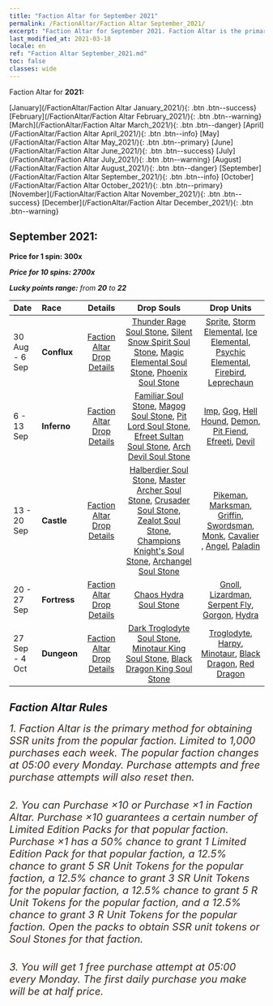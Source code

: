 ```yaml
---
title: "Faction Altar for September 2021"
permalink: /FactionAltar/Faction Altar September_2021/
excerpt: "Faction Altar for September 2021. Faction Altar is the primary method for obtaining SSR units from the popular faction. Limited to 1,000 purchases each week. The popular faction changes at 05:00 every Monday. Purchase attempts and free purchase attempts will also reset then."
last_modified_at: 2021-03-18
locale: en
ref: "Faction Altar September_2021.md"
toc: false
classes: wide
---
```


  Faction Altar for **2021:**

  [January](/FactionAltar/Faction Altar January_2021/){: .btn .btn--success} [February](/FactionAltar/Faction Altar February_2021/){: .btn .btn--warning} [March](/FactionAltar/Faction Altar March_2021/){: .btn .btn--danger} [April](/FactionAltar/Faction Altar April_2021/){: .btn .btn--info} [May](/FactionAltar/Faction Altar May_2021/){: .btn .btn--primary} [June](/FactionAltar/Faction Altar June_2021/){: .btn .btn--success} [July](/FactionAltar/Faction Altar July_2021/){: .btn .btn--warning} [August](/FactionAltar/Faction Altar August_2021/){: .btn .btn--danger} [September](/FactionAltar/Faction Altar September_2021/){: .btn .btn--info} [October](/FactionAltar/Faction Altar October_2021/){: .btn .btn--primary} [November](/FactionAltar/Faction Altar November_2021/){: .btn .btn--success} [December](/FactionAltar/Faction Altar December_2021/){: .btn .btn--warning} 

## September 2021:

  **Price for 1 spin: 300x** <i class="fas fa-gem"/>

  **Price for 10 spins: 2700x** <i class="fas fa-gem"/>

  **Lucky points range:** from **20** to **22**

  |    Date    |  Race  |  Details  |   Drop Souls   | Drop Units |
  |:-----------|:-------|:---------:|:--------------:|:----------:|
  | 30 Aug - 6 Sep | **Conflux** | [Faction Altar Drop Details](/FactionAltar/DROP_109/) | [Thunder Rage Soul Stone](/Items/unt_56/), [Silent Snow Spirit Soul Stone](/Items/unt_70/), [Magic Elemental Soul Stone](/Items/unt_131/), [Phoenix Soul Stone](/Items/unt_2/) | [Sprite](/Items/unt_136/), [Storm Elemental](/Items/unt_115/), [Ice Elemental](/Items/unt_22/), [Psychic Elemental](/Items/unt_34/), [Firebird](/Items/unt_95/), [Leprechaun](/Items/unt_128/) | 
  | 6 - 13 Sep | **Inferno** | [Faction Altar Drop Details](/FactionAltar/DROP_105/) | [Familiar Soul Stone](/Items/unt_122/), [Magog Soul Stone](/Items/unt_140/), [Pit Lord Soul Stone](/Items/unt_38/), [Efreet Sultan Soul Stone](/Items/unt_53/), [Arch Devil Soul Stone](/Items/unt_74/) | [Imp](/Items/unt_63/), [Gog](/Items/unt_44/), [Hell Hound](/Items/unt_102/), [Demon](/Items/unt_80/), [Pit Fiend](/Items/unt_139/), [Efreeti](/Items/unt_118/), [Devil](/Items/unt_19/) | 
  | 13 - 20 Sep | **Castle** | [Faction Altar Drop Details](/FactionAltar/DROP_101/) | [Halberdier Soul Stone](/Items/unt_60/), [Master Archer Soul Stone](/Items/unt_84/), [Crusader Soul Stone](/Items/unt_105/), [Zealot Soul Stone](/Items/unt_125/), [Champions Knight's Soul Stone](/Items/unt_146/), [Archangel Soul Stone](/Items/unt_15/) | [Pikeman](/Items/unt_121/), [Marksman](/Items/unt_24/), [Griffin](/Items/unt_11/), [Swordsman](/Items/unt_62/), [Monk](/Items/unt_64/), [Cavalier ](/Items/unt_45/), [Angel](/Items/unt_106/), [Paladin](/Items/unt_86/) | 
  | 20 - 27 Sep | **Fortress** | [Faction Altar Drop Details](/FactionAltar/DROP_108/) | [Chaos Hydra Soul Stone](/Items/unt_93/) | [Gnoll](/Items/unt_42/), [Lizardman](/Items/unt_98/), [Serpent Fly](/Items/unt_79/), [Gorgon](/Items/unt_117/), [Hydra](/Items/unt_4/) | 
  | 27 Sep - 4 Oct | **Dungeon** | [Faction Altar Drop Details](/FactionAltar/DROP_107/) | [Dark Troglodyte Soul Stone](/Items/unt_78/), [Minotaur King Soul Stone](/Items/unt_3/), [Black Dragon King Soul Stone](/Items/unt_35/) | [Troglodyte](/Items/unt_23/), [Harpy](/Items/unt_9/), [Minotaur](/Items/unt_96/), [Black Dragon](/Items/unt_130/), [Red Dragon](/Items/unt_113/) | 




## Faction Altar Rules

  <span style="color: #3c2a1e;font-size:20px">1. Faction Altar is the primary method for obtaining SSR units from the popular faction. Limited to 1,000 purchases each week. The popular faction changes at 05:00 every Monday. Purchase attempts and free purchase attempts will also reset then.</span><br/>

<br/>  <span style="color: #3c2a1e;font-size:20px">2. You can Purchase ×10 or Purchase ×1 in Faction Altar. Purchase ×10 guarantees a certain number of Limited Edition Packs for that popular faction. Purchase ×1 has a 50% chance to grant 1 Limited Edition Pack for that popular faction, a 12.5% chance to grant 5 SR Unit Tokens for the popular faction, a 12.5% chance to grant 3 SR Unit Tokens for the popular faction, a 12.5% chance to grant 5 R Unit Tokens for the popular faction, and a 12.5% chance to grant 3 R Unit Tokens for the popular faction. Open the packs to obtain SSR unit tokens or Soul Stones for that faction.</span>

<br/>  <span style="color: #3c2a1e;font-size:20px">3. You will get 1 free purchase attempt at 05:00 every Monday. The first daily purchase you make will be at half price.</span><br/>

<br/>